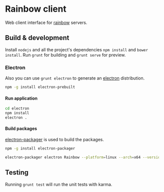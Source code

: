 # Rainbow client

Web client interface for [rainbow](https://github.com/bqlabs/rainbow) servers.

## Build & development

Install `nodejs` and all the project's dependencies `npm install` and `bower install`.
Run `grunt` for building and `grunt serve` for preview.

### Electron

Also you can use `grunt electron` to generate an [electron](https://github.com/atom/electron) distribution.

```bash
npm -g install electron-prebuilt
```

#### Run application

```bash
cd electron
npm install
electron .
```

#### Build packages

[electron-packager](https://github.com/maxogden/electron-packager) is used to build the packages.

```bash
npm -g install electron-packager
```

```bash
electron-packager electron Rainbow --platform=linux --arch=x64 --version=0.28.2
```

## Testing

Running `grunt test` will run the unit tests with karma.
